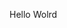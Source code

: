 Hello Wolrd










































































































































































































































































































































































































































































































































































































































































































































































































































































































































































































































































































































































































































































































































































































































































































































































































































































































































































































































































































































































































































































































































































































































































































































































































































































































































































































































































































































































































































































































































































































































































































































































































































































































































































































































































